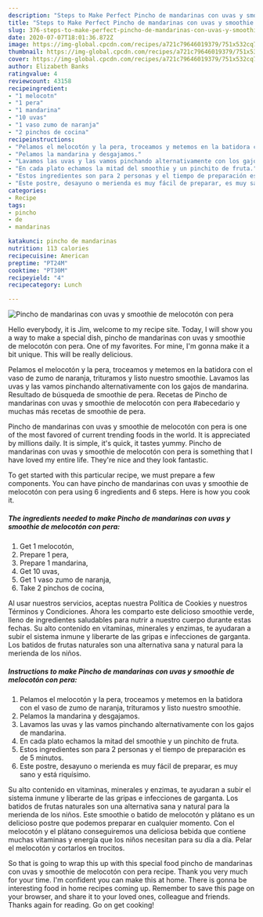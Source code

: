 ```yaml
---
description: "Steps to Make Perfect Pincho de mandarinas con uvas y smoothie de melocotón con pera"
title: "Steps to Make Perfect Pincho de mandarinas con uvas y smoothie de melocotón con pera"
slug: 376-steps-to-make-perfect-pincho-de-mandarinas-con-uvas-y-smoothie-de-melocoton-con-pera
date: 2020-07-07T18:01:36.872Z
image: https://img-global.cpcdn.com/recipes/a721c79646019379/751x532cq70/pincho-de-mandarinas-con-uvas-y-smoothie-de-melocoton-con-pera-foto-principal.jpg
thumbnail: https://img-global.cpcdn.com/recipes/a721c79646019379/751x532cq70/pincho-de-mandarinas-con-uvas-y-smoothie-de-melocoton-con-pera-foto-principal.jpg
cover: https://img-global.cpcdn.com/recipes/a721c79646019379/751x532cq70/pincho-de-mandarinas-con-uvas-y-smoothie-de-melocoton-con-pera-foto-principal.jpg
author: Elizabeth Banks
ratingvalue: 4
reviewcount: 43158
recipeingredient:
- "1 melocotn"
- "1 pera"
- "1 mandarina"
- "10 uvas"
- "1 vaso zumo de naranja"
- "2 pinchos de cocina"
recipeinstructions:
- "Pelamos el melocotón y la pera, troceamos y metemos en la batidora con el vaso de zumo de naranja, trituramos y listo nuestro smoothie."
- "Pelamos la mandarina y desgajamos."
- "Lavamos las uvas y las vamos pinchando alternativamente con los gajos de mandarina."
- "En cada plato echamos la mitad del smoothie y un pinchito de fruta."
- "Estos ingredientes son para 2 personas y el tiempo de preparación es de 5 minutos."
- "Este postre, desayuno o merienda es muy fácil de preparar, es muy sano y está riquísimo."
categories:
- Recipe
tags:
- pincho
- de
- mandarinas

katakunci: pincho de mandarinas 
nutrition: 113 calories
recipecuisine: American
preptime: "PT24M"
cooktime: "PT30M"
recipeyield: "4"
recipecategory: Lunch

---
```



![Pincho de mandarinas con uvas y smoothie de melocotón con pera](https://img-global.cpcdn.com/recipes/a721c79646019379/751x532cq70/pincho-de-mandarinas-con-uvas-y-smoothie-de-melocoton-con-pera-foto-principal.jpg)

Hello everybody, it is Jim, welcome to my recipe site. Today, I will show you a way to make a special dish, pincho de mandarinas con uvas y smoothie de melocotón con pera. One of my favorites. For mine, I'm gonna make it a bit unique. This will be really delicious.

Pelamos el melocotón y la pera, troceamos y metemos en la batidora con el vaso de zumo de naranja, trituramos y listo nuestro smoothie. Lavamos las uvas y las vamos pinchando alternativamente con los gajos de mandarina. Resultado de búsqueda de smoothie de pera. Recetas de Pincho de mandarinas con uvas y smoothie de melocotón con pera #abecedario y muchas más recetas de smoothie de pera.

Pincho de mandarinas con uvas y smoothie de melocotón con pera is one of the most favored of current trending foods in the world. It is appreciated by millions daily. It is simple, it's quick, it tastes yummy. Pincho de mandarinas con uvas y smoothie de melocotón con pera is something that I have loved my entire life. They're nice and they look fantastic.


To get started with this particular recipe, we must prepare a few components. You can have pincho de mandarinas con uvas y smoothie de melocotón con pera using 6 ingredients and 6 steps. Here is how you cook it.

<!--inarticleads1-->

##### The ingredients needed to make Pincho de mandarinas con uvas y smoothie de melocotón con pera:

1. Get 1 melocotón,
1. Prepare 1 pera,
1. Prepare 1 mandarina,
1. Get 10 uvas,
1. Get 1 vaso zumo de naranja,
1. Take 2 pinchos de cocina,


Al usar nuestros servicios, aceptas nuestra Política de Cookies y nuestros Términos y Condiciones. Ahora les comparto este delicioso smoothie verde, lleno de ingredientes saludables para nutrir a nuestro cuerpo durante estas fechas. Su alto contenido en vitaminas, minerales y enzimas, te ayudaran a subir el sistema inmune y liberarte de las gripas e infecciones de garganta. Los batidos de frutas naturales son una alternativa sana y natural para la merienda de los niños. 

<!--inarticleads2-->

##### Instructions to make Pincho de mandarinas con uvas y smoothie de melocotón con pera:

1. Pelamos el melocotón y la pera, troceamos y metemos en la batidora con el vaso de zumo de naranja, trituramos y listo nuestro smoothie.
1. Pelamos la mandarina y desgajamos.
1. Lavamos las uvas y las vamos pinchando alternativamente con los gajos de mandarina.
1. En cada plato echamos la mitad del smoothie y un pinchito de fruta.
1. Estos ingredientes son para 2 personas y el tiempo de preparación es de 5 minutos.
1. Este postre, desayuno o merienda es muy fácil de preparar, es muy sano y está riquísimo.


Su alto contenido en vitaminas, minerales y enzimas, te ayudaran a subir el sistema inmune y liberarte de las gripas e infecciones de garganta. Los batidos de frutas naturales son una alternativa sana y natural para la merienda de los niños. Este smoothie o batido de melocotón y plátano es un delicioso postre que podemos preparar en cualquier momento. Con el melocotón y el plátano conseguiremos una deliciosa bebida que contiene muchas vitaminas y energía que los niños necesitan para su día a día. Pelar el melocotón y cortarlos en trocitos. 

So that is going to wrap this up with this special food pincho de mandarinas con uvas y smoothie de melocotón con pera recipe. Thank you very much for your time. I'm confident you can make this at home. There is gonna be interesting food in home recipes coming up. Remember to save this page on your browser, and share it to your loved ones, colleague and friends. Thanks again for reading. Go on get cooking!
